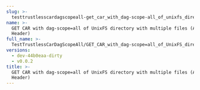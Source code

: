 ```yaml
---
slug: >-
  testtrustlesscardagscopeall-get_car_with_dag-scope-all_of_unixfs_directory_with_multiple_files_(accept_header)
name: >-
  GET CAR with dag-scope=all of UnixFS directory with multiple files (Accept
  Header)
full_name: >-
  TestTrustlessCarDagScopeAll/GET_CAR_with_dag-scope=all_of_UnixFS_directory_with_multiple_files_(Accept_Header)
versions:
  - dev-44b0eaa-dirty
  - v0.0.2
title: >-
  GET CAR with dag-scope=all of UnixFS directory with multiple files (Accept
  Header)
---
```


